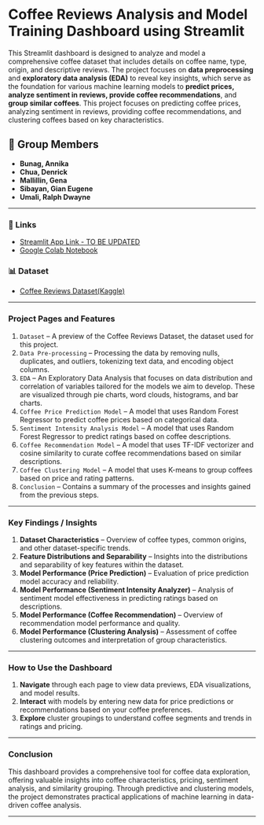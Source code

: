# Coffee Reviews Analysis and Model Training Dashboard using Streamlit  

This Streamlit dashboard is designed to analyze and model a comprehensive coffee dataset that includes details on coffee name, type, origin, and descriptive reviews. The project focuses on **data preprocessing** and **exploratory data analysis (EDA)** to reveal key insights, which serve as the foundation for various machine learning models to **predict prices, analyze sentiment in reviews, provide coffee recommendations**, and **group similar coffees**. This project focuses on predicting coffee prices, analyzing sentiment in reviews, providing coffee recommendations, and clustering coffees based on key characteristics.

## 👥 Group Members
- **Bunag, Annika**
- **Chua, Denrick**
- **Mallillin, Gena**
- **Sibayan, Gian Eugene**
- **Umali, Ralph Dwayne**

---

### 🔗 Links 
-  [Streamlit App Link - TO BE UPDATED](https://colab.research.google.com/drive/1wd2m0H3kK7kpx-FXZEfybRLnjRESx-rU?usp=sharing)
-  [Google Colab Notebook](https://colab.research.google.com/drive/1wd2m0H3kK7kpx-FXZEfybRLnjRESx-rU?usp=sharing)

 ### 📊 Dataset
-  [Coffee Reviews Dataset(Kaggle)](https://www.kaggle.com/datasets/schmoyote/coffee-reviews-dataset?select=coffee_analysis.csv)

---

### Project Pages and Features
1. `Dataset` – A preview of the Coffee Reviews Dataset, the dataset used for this project. 
2. `Data Pre-processing` – Processing the data by removing nulls, duplicates, and outliers, tokenizing text data, and encoding object columns.
3. `EDA` – An Exploratory Data Analysis that focuses on data distribution and correlation of variables tailored for the models we aim to develop. These are visualized through pie charts, word clouds, histograms, and bar charts.
4. `Coffee Price Prediction Model` – A model that uses Random Forest Regressor to predict coffee prices based on categorical data.
5. `Sentiment Intensity Analysis Model` – A model that uses Random Forest Regressor to predict ratings based on coffee descriptions.
6. `Coffee Recommendation Model` – A model that uses TF-IDF vectorizer and cosine similarity to curate coffee recommendations based on similar descriptions.
7. `Coffee Clustering Model` – A model that uses K-means to group coffees based on price and rating patterns.
8. `Conclusion` – Contains a summary of the processes and insights gained from the previous steps. 

---

### Key Findings / Insights

1. **Dataset Characteristics** – Overview of coffee types, common origins, and other dataset-specific trends.
2. **Feature Distributions and Separability** – Insights into the distributions and separability of key features within the dataset.
3. **Model Performance (Price Prediction)** – Evaluation of price prediction model accuracy and reliability.
4. **Model Performance (Sentiment Intensity Analyzer)** – Analysis of sentiment model effectiveness in predicting ratings based on descriptions.
5. **Model Performance (Coffee Recommendation)** – Overview of recommendation model performance and quality.
6. **Model Performance (Clustering Analysis)** – Assessment of coffee clustering outcomes and interpretation of group characteristics.

---

### How to Use the Dashboard
1. **Navigate** through each page to view data previews, EDA visualizations, and model results.
2. **Interact** with models by entering new data for price predictions or recommendations based on your coffee preferences.
3. **Explore** cluster groupings to understand coffee segments and trends in ratings and pricing.

---

### Conclusion
This dashboard provides a comprehensive tool for coffee data exploration, offering valuable insights into coffee characteristics, pricing, sentiment analysis, and similarity grouping. Through predictive and clustering models, the project demonstrates practical applications of machine learning in data-driven coffee analysis.

---
